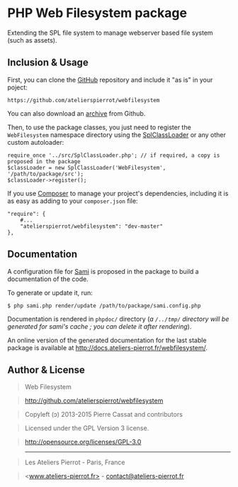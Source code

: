PHP Web Filesystem package
===========================

Extending the SPL file system to manage webserver based file system (such as assets).

## Inclusion & Usage

First, you can clone the [GitHub](https://github.com/atelierspierrot/webfilesystem) repository
and include it "as is" in your poject:

    https://github.com/atelierspierrot/webfilesystem

You can also download an [archive](https://github.com/atelierspierrot/webfilesystem/downloads)
from Github.

Then, to use the package classes, you just need to register the `WebFilesystem` namespace directory
using the [SplClassLoader](https://gist.github.com/jwage/221634) or any other custom autoloader:

    require_once '../src/SplClassLoader.php'; // if required, a copy is proposed in the package
    $classLoader = new SplClassLoader('WebFilesystem', '/path/to/package/src');
    $classLoader->register();

If you use [Composer](http://getcomposer.org/) to manage your project's dependencies, including it
is as easy as adding to your `composer.json` file:

    "require": {
        #...
        "atelierspierrot/webfilesystem": "dev-master"
    },


## Documentation

A configuration file for [Sami](https://github.com/fabpot/Sami) is proposed in the package to
build a documentation of the code.

To generate or update it, run:

    $ php sami.php render/update /path/to/package/sami.config.php

Documentation is rendered in `phpdoc/` directory (*a `/../tmp/` directory will be generated for
sami's cache ; you can delete it after rendering*).

An online version of the generated documentation for the last stable package is available
at <http://docs.ateliers-pierrot.fr/webfilesystem/>.


## Author & License

>    Web Filesystem

>    http://github.com/atelierspierrot/webfilesystem

>    Copyleft (ↄ) 2013-2015 Pierre Cassat and contributors

>    Licensed under the GPL Version 3 license.

>    http://opensource.org/licenses/GPL-3.0

>    ----

>    Les Ateliers Pierrot - Paris, France

>    <www.ateliers-pierrot.fr> - <contact@ateliers-pierrot.fr>
